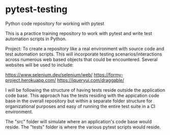 # pytest-testing
Python code repository for working with pytest

This is a practice training repository to work with pytest and write test automation scripts in Python.

Project: To create a repository like a real environment with source code and test automation scripts. This will incorporate testing scenarios/interactions across numerous web based objects that could be encountered. Several websites will be used to include:

https://www.selenium.dev/selenium/web/
https://formy-project.herokuapp.com/
https://jqueryui.com/draggable/

I will be following the structure of having tests reside outside the application code base. This approach has the tests residing with the appication code base in the overall repository but within a separate folder structure for organizational purposes and easy of running the entire test suite in a CI environment.

The "src" folder will simulate where an application's code base would reside.
The "tests" folder is where the various pytest scripts would reside. 